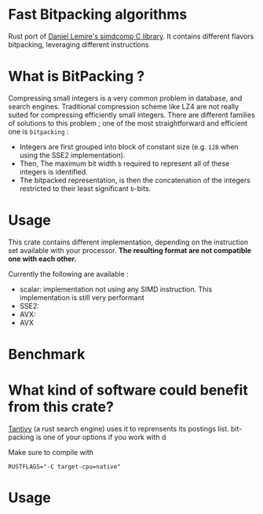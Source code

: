 # Fast Bitpacking algorithms

Rust port of [Daniel Lemire's simdcomp C library](https://github.com/lemire/simdcomp).
It contains different flavors bitpacking, leveraging different instructions

# What is BitPacking ?

Compressing small integers is a very common problem in database, and search engines.
Traditional compression scheme like LZ4 are not really suited for compressing efficiently small integers.
There are different families of solutions to this problem ; one of the most straightforward and efficient one is `bitpacking` :

- Integers are first grouped into block of constant size (e.g. `128` when using the SSE2 implementation).
- Then, The maximum bit width `b` required to represent all of these integers is identified.
- The bitpacked representation, is then the concatenation of the integers restricted to their least significant `b`-bits.

# Usage

This crate contains different implementation, depending on the instruction set available with your processor.
**The resulting format are not compatible one with each other.**

Currently the following are available :
- scalar: implementation not using any SIMD instruction. This implementation is still very performant
- SSE2:
- AVX:
- AVX


# Benchmark


# What kind of software could benefit from this crate?

[Tantivy](https://github.com/tantivy-search/tantivy) (a rust search engine) uses it to reprensents its postings list.
bit-packing is one of your options if you work with d

Make sure to compile with

	RUSTFLAGS="-C target-cpu=native" 



# Usage